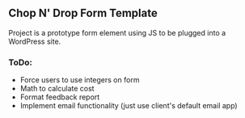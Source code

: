 ## Chop N' Drop Form Template

Project is a prototype form element using JS to be plugged into a WordPress site.

### ToDo:
- Force users to use integers on form
- Math to calculate cost
- Format feedback report
- Implement email functionality (just use client's default email app)